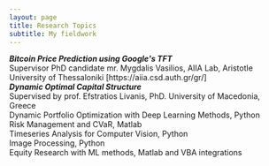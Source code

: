 ```yaml
---
layout: page
title: Research Topics
subtitle: My fieldwork
---
```

<div align="left">
  <i><b> Bitcoin Price Prediction using Google's TFT   </b></i> <br>
    <span>  Supervisor PhD candidate mr. Mygdalis Vasilios, AIIA Lab, Aristotle University of Thessaloniki [https://aiia.csd.auth.gr/gr/] </span> <br>
  <i><b> Dynamic Optimal Capital Structure </b></i><br>
    Supervised by prof. Efstratios Livanis, PhD. University of Macedonia, Greece <br>
   <span> Dynamic Portfolio Optimization with Deep Learning Methods, Python</span> <br>
  Risk Management and CVaR, Matlab <br>
  Timeseries Analysis for Computer Vision, Python <br>
  Image Processing, Python <br>
  Equity Research with ML methods, Matlab and VBA integrations <br>
  
  </i>
</div>

